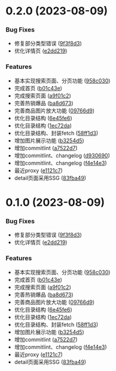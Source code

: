 # 0.2.0 (2023-08-09)

### Bug Fixes

- 修复部分类型错误 ([9f3f8d3](https://github.com/hqw567/next-163-store/commit/9f3f8d3a878e824519cc7c9da4b9f75f117aa4d6))
- 优化详情页 ([e2dd219](https://github.com/hqw567/next-163-store/commit/e2dd2193ce851ab71493a4f519b263852bdf9283))

### Features

- 基本实现搜索页面、分页功能 ([958c030](https://github.com/hqw567/next-163-store/commit/958c03003e97f6d59385e238d5c71f18a2dbbdc8))
- 完成首页 ([b01c43e](https://github.com/hqw567/next-163-store/commit/b01c43e13efea0a950b664ddf70027cedb87545c))
- 完成搜索页面 ([a9f01c2](https://github.com/hqw567/next-163-store/commit/a9f01c2295b5384c8a2c0cfd8bb12d63ed84663a))
- 完善热销爆品 ([ba8d673](https://github.com/hqw567/next-163-store/commit/ba8d673d24b7d41530a03bee6a72e69c090a7aa0))
- 完善商品图片放大功能 ([09766d9](https://github.com/hqw567/next-163-store/commit/09766d9d8b7ff17575c20278904fbd5edf0ef1af))
- 优化目录结构 ([6e45fe6](https://github.com/hqw567/next-163-store/commit/6e45fe64375f6290f32df3f2f80ab51e37a09dc8))
- 优化目录结构 ([1ec72da](https://github.com/hqw567/next-163-store/commit/1ec72da228e3a4e70ce09baeef12c1b97a30a5f8))
- 优化目录结构、封装fetch ([58ff1d3](https://github.com/hqw567/next-163-store/commit/58ff1d349747d8085a06ccd3fa07d7ab6cdce0f3))
- 增加图片展示功能 ([b3254d5](https://github.com/hqw567/next-163-store/commit/b3254d55d02b16cd41c362904ed8144912d4fd12))
- 增加commitlint ([a7522d7](https://github.com/hqw567/next-163-store/commit/a7522d7fe4ac5fb926e03792056ec8b8689f3749))
- 增加commitlint、changelog ([d930690](https://github.com/hqw567/next-163-store/commit/d930690d69bced171745ea84d320f2fe48604f18))
- 增加commitlint、changelog ([f4e14e3](https://github.com/hqw567/next-163-store/commit/f4e14e3ca1cec984b805fe0f2cb5679b7b12d121))
- 最近proxy ([e1121c7](https://github.com/hqw567/next-163-store/commit/e1121c7b69e10c9f08a7e28bb1102c0366ae98eb))
- detail页面采用SSG ([83fba49](https://github.com/hqw567/next-163-store/commit/83fba492dac9da09db7664ccd23dfb93f9c062e4))

# 0.1.0 (2023-08-09)

### Bug Fixes

- 修复部分类型错误 ([9f3f8d3](https://github.com/hqw567/next-163-store/commit/9f3f8d3a878e824519cc7c9da4b9f75f117aa4d6))
- 优化详情页 ([e2dd219](https://github.com/hqw567/next-163-store/commit/e2dd2193ce851ab71493a4f519b263852bdf9283))

### Features

- 基本实现搜索页面、分页功能 ([958c030](https://github.com/hqw567/next-163-store/commit/958c03003e97f6d59385e238d5c71f18a2dbbdc8))
- 完成首页 ([b01c43e](https://github.com/hqw567/next-163-store/commit/b01c43e13efea0a950b664ddf70027cedb87545c))
- 完成搜索页面 ([a9f01c2](https://github.com/hqw567/next-163-store/commit/a9f01c2295b5384c8a2c0cfd8bb12d63ed84663a))
- 完善热销爆品 ([ba8d673](https://github.com/hqw567/next-163-store/commit/ba8d673d24b7d41530a03bee6a72e69c090a7aa0))
- 完善商品图片放大功能 ([09766d9](https://github.com/hqw567/next-163-store/commit/09766d9d8b7ff17575c20278904fbd5edf0ef1af))
- 优化目录结构 ([6e45fe6](https://github.com/hqw567/next-163-store/commit/6e45fe64375f6290f32df3f2f80ab51e37a09dc8))
- 优化目录结构 ([1ec72da](https://github.com/hqw567/next-163-store/commit/1ec72da228e3a4e70ce09baeef12c1b97a30a5f8))
- 优化目录结构、封装fetch ([58ff1d3](https://github.com/hqw567/next-163-store/commit/58ff1d349747d8085a06ccd3fa07d7ab6cdce0f3))
- 增加图片展示功能 ([b3254d5](https://github.com/hqw567/next-163-store/commit/b3254d55d02b16cd41c362904ed8144912d4fd12))
- 增加commitlint ([a7522d7](https://github.com/hqw567/next-163-store/commit/a7522d7fe4ac5fb926e03792056ec8b8689f3749))
- 增加commitlint、changelog ([f4e14e3](https://github.com/hqw567/next-163-store/commit/f4e14e3ca1cec984b805fe0f2cb5679b7b12d121))
- 最近proxy ([e1121c7](https://github.com/hqw567/next-163-store/commit/e1121c7b69e10c9f08a7e28bb1102c0366ae98eb))
- detail页面采用SSG ([83fba49](https://github.com/hqw567/next-163-store/commit/83fba492dac9da09db7664ccd23dfb93f9c062e4))
